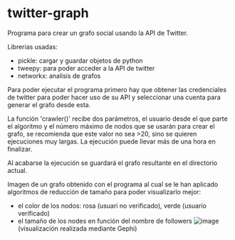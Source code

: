 # twitter-graph
Programa para crear un grafo social usando la API de Twitter.

Librerias usadas:
- pickle: cargar y guardar objetos de python
- tweepy: para poder acceder a la API de twitter
- networkx: analisis de grafos

Para poder ejecutar el programa primero hay que obtener las credenciales de twitter para poder hacer uso de su API y seleccionar una cuenta para generar el grafo desde esta.

La función 'crawler()' recibe dos parámetros, el usuario desde el que parte el algoritmo y el número máximo de nodos que se usarán para crear el grafo, se recomienda que este valor no sea >20, sino se quieren ejecuciones muy largas. La ejecución puede llevar más de una hora en finalizar.

Al acabarse la ejecución se guardará el grafo resultante en el directorio actual.

Imagen de un grafo obtenido con el programa al cual se le han aplicado algoritmos de reducción de tamaño para poder visualizarlo mejor:
- el color de los nodos: rosa (usuari no verificado), verde (usuario verificado)
- el tamaño de los nodes en función del nombre de followers
![image](https://user-images.githubusercontent.com/81804797/157102671-ac0d57f1-e776-4dc1-be7b-e5a659104522.png)
(visualización realizada mediante Gephi)

